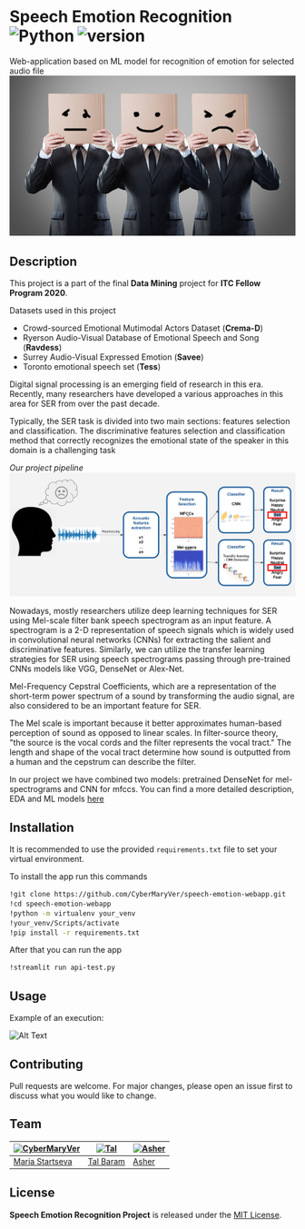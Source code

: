 # Speech Emotion Recognition ![Python](https://img.shields.io/badge/python-v3.8+-blue.svg) ![version](https://img.shields.io/badge/version-1.0.0-green)

Web-application based on ML model for recognition of emotion for selected audio file
![img](images/smileyfacesboxes.jpg)
## Description
This project is a part of the final **Data Mining** project for **ITC Fellow Program 2020**. 

Datasets used in this project
* Crowd-sourced Emotional Mutimodal Actors Dataset (**Crema-D**)
* Ryerson Audio-Visual Database of Emotional Speech and Song (**Ravdess**)
* Surrey Audio-Visual Expressed Emotion (**Savee**)
* Toronto emotional speech set (**Tess**)

Digital signal processing is an emerging field of research in this era. Recently, many researchers have developed a various approaches in this area for SER from over the past decade.

Typically, the SER task is divided into two main sections: features selection and classification. The discriminative features selection and classification method that correctly recognizes the emotional state of the speaker in this domain is a challenging task

*Our project pipeline*
![img](images/schema.png)

Nowadays, mostly researchers utilize deep learning techniques for SER using Mel-scale filter bank speech spectrogram as an input feature. A spectrogram is a 2-D representation of speech signals which is widely used in convolutional neural networks (CNNs) for extracting the salient and discriminative features. Similarly, we can utilize the transfer learning strategies for SER using speech spectrograms passing through pre-trained CNNs models like VGG, DenseNet or Alex-Net. 

Mel-Frequency Cepstral Coefficients, which are a representation of the short-term power spectrum of a sound by transforming the audio signal, are also considered to be an important feature for SER.

The Mel scale is important because it better approximates human-based perception of sound as opposed to linear scales. In filter-source theory, "the source is the vocal cords and the filter represents the vocal tract." The length and shape of the vocal tract determine how sound is outputted from a human and the cepstrum can describe the filter. 

In our project we have combined two models: pretrained DenseNet for mel-spectrograms and CNN for mfccs. 
You can find a more detailed description, EDA and ML models [here](https://github.com/talbaram3192/Emotion_Recognition)

## Installation

It is recommended to use the provided `requirements.txt` file to set your virtual environment.

To install the app run this commands

```sh
!git clone https://github.com/CyberMaryVer/speech-emotion-webapp.git
!cd speech-emotion-webapp
!python -m virtualenv your_venv
!your_venv/Scripts/activate
!pip install -r requirements.txt
```
After that you can run the app
```sh
!streamlit run api-test.py
```
## Usage
Example of an execution:

![Alt Text](demo.gif)


## Contributing
Pull requests are welcome. For major changes, please open an issue first to discuss what you would like to change.

## Team

[![CyberMaryVer](https://avatars3.githubusercontent.com/u/66170525?s=40&v=4)](https://github.com/CyberMaryVer) | [![Tal](https://avatars.githubusercontent.com/u/57663531?s=40&v=4)](https://github.com/talbaram3192) | [![Asher](https://avatars.githubusercontent.com/u/73426116?s=40&v=4)](https://github.com/asher1112)
--- | --- | ---
[Maria Startseva](https://github.com/CyberMaryVer) | [Tal Baram](https://github.com/talbaram3192) | [Asher](https://github.com/asher1112)

## License
**Speech Emotion Recognition Project** is released under the [MIT License](http://www.opensource.org/licenses/MIT).
